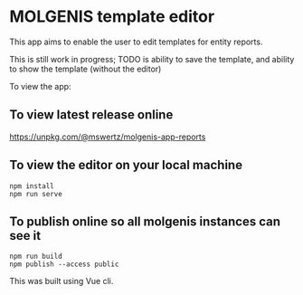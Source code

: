 # MOLGENIS template editor

This app aims to enable the user to edit templates for entity reports.

This is still work in progress; TODO is ability to save the template, and ability to show the template (without the editor)

To view the app:

## To view latest release online
https://unpkg.com/@mswertz/molgenis-app-reports

## To view the editor on your local machine
```
npm install
npm run serve
```

## To publish online so all molgenis instances can see it
```
npm run build
npm publish --access public
```


This was built using Vue cli.
